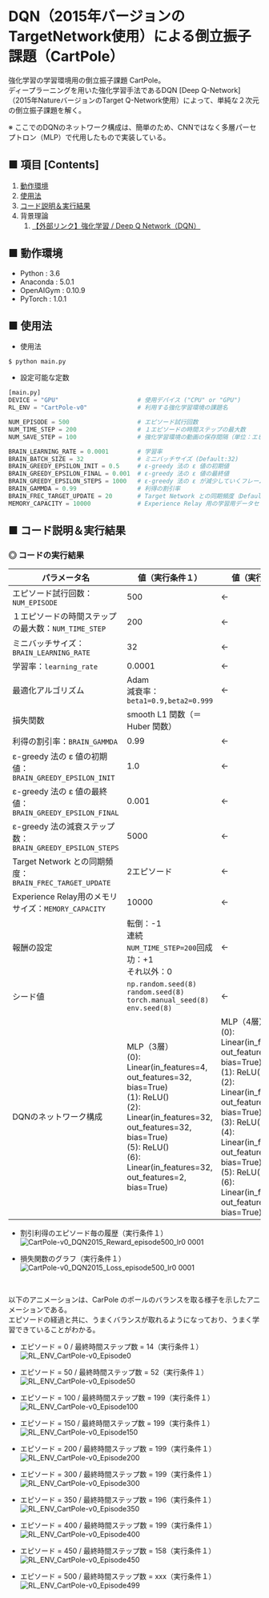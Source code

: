 # DQN（2015年バージョンのTargetNetwork使用）による倒立振子課題（CartPole）
強化学習の学習環境用の倒立振子課題 CartPole。<br>
ディープラーニングを用いた強化学習手法であるDQN [Deep Q-Network] （2015年NatureバージョンのTarget Q-Network使用）によって、単純な２次元の倒立振子課題を解く。<br>

※ ここでのDQNのネットワーク構成は、簡単のため、CNNではなく多層パーセプトロン（MLP）で代用したもので実装している。

## ■ 項目 [Contents]
1. [動作環境](#動作環境)
1. [使用法](#使用法)
1. [コード説明＆実行結果](#コード説明＆実行結果)
1. 背景理論
    1. [【外部リンク】強化学習 / Deep Q Network（DQN）](http://yagami12.hatenablog.com/entry/2019/02/22/210608#DeepQNetwork)


## ■ 動作環境

- Python : 3.6
- Anaconda : 5.0.1
- OpenAIGym : 0.10.9
- PyTorch : 1.0.1

## ■ 使用法

- 使用法
```
$ python main.py
```

- 設定可能な定数
```python
[main.py]
DEVICE = "GPU"                      # 使用デバイス ("CPU" or "GPU")
RL_ENV = "CartPole-v0"              # 利用する強化学習環境の課題名

NUM_EPISODE = 500                   # エピソード試行回数
NUM_TIME_STEP = 200                 # １エピソードの時間ステップの最大数
NUM_SAVE_STEP = 100                 # 強化学習環境の動画の保存間隔（単位：エピソード数）

BRAIN_LEARNING_RATE = 0.0001        # 学習率
BRAIN_BATCH_SIZE = 32               # ミニバッチサイズ (Default:32)
BRAIN_GREEDY_EPSILON_INIT = 0.5     # ε-greedy 法の ε 値の初期値
BRAIN_GREEDY_EPSILON_FINAL = 0.001  # ε-greedy 法の ε 値の最終値
BRAIN_GREEDY_EPSILON_STEPS = 1000   # ε-greedy 法の ε が減少していくフレーム数
BRAIN_GAMMDA = 0.99                 # 利得の割引率
BRAIN_FREC_TARGET_UPDATE = 20       # Target Network との同期頻度（Default:10_000） 
MEMORY_CAPACITY = 10000             # Experience Relay 用の学習用データセットのメモリの最大の長さ
```

<a id="コード説明＆実行結果"></a>

## ■ コード説明＆実行結果

### ◎ コードの実行結果

|パラメータ名|値（実行条件１）|値（実行条件２）|
|---|---|---|
|エピソード試行回数：`NUM_EPISODE`|500|←|
|１エピソードの時間ステップの最大数：`NUM_TIME_STEP`|200|←|
|ミニバッチサイズ：`BRAIN_LEARNING_RATE`|32|←|
|学習率：`learning_rate`|0.0001|←|
|最適化アルゴリズム|Adam<br>減衰率：`beta1=0.9,beta2=0.999`|←|
|損失関数|smooth L1 関数（＝Huber 関数）|
|利得の割引率：`BRAIN_GAMMDA`|0.99|←|
|ε-greedy 法の ε 値の初期値：`BRAIN_GREEDY_EPSILON_INIT`|1.0|←|
|ε-greedy 法の ε 値の最終値：`BRAIN_GREEDY_EPSILON_FINAL`|0.001|←|
|ε-greedy 法の減衰ステップ数：`BRAIN_GREEDY_EPSILON_STEPS`|5000|←|
|Target Network との同期頻度：`BRAIN_FREC_TARGET_UPDATE`|2エピソード|←|
|Experience Relay用のメモリサイズ：`MEMORY_CAPACITY`|10000|←|
|報酬の設定|転倒：-1<br>連続 `NUM_TIME_STEP=200`回成功：+1<br>それ以外：0|←|
|シード値|`np.random.seed(8)`<br>`random.seed(8)`<br>`torch.manual_seed(8)`<br>`env.seed(8)`|←|
|DQNのネットワーク構成|MLP（3層）<br>(0): Linear(in_features=4, out_features=32, bias=True)<br>(1): ReLU()<br>(2): Linear(in_features=32, out_features=32, bias=True)<br>(5): ReLU()<br>(6): Linear(in_features=32, out_features=2, bias=True)|MLP（4層）<br>(0): Linear(in_features=4, out_features=32, bias=True)<br>(1): ReLU()<br>(2): Linear(in_features=32, out_features=32, bias=True)<br>(3): ReLU()<br>(4): Linear(in_features=32, out_features=32, bias=True)<br>(5): ReLU()<br>(6): Linear(in_features=32, out_features=2, bias=True)|

<!--
転倒：-1<br>連続 `NUM_TIME_STEP`回成功：+`NUM_TIME_STEP=200`<br>それ以外：+1|
-->

- 割引利得のエピソード毎の履歴（実行条件１）<br>
![CartPole-v0_DQN2015_Reward_episode500_lr0 0001](https://user-images.githubusercontent.com/25688193/55082667-6e504d00-50e5-11e9-8222-756d4f9d573b.png)<br>
<!--
![CartPole-v0_DQN2015_Reward_episode500_lr0 0001](https://user-images.githubusercontent.com/25688193/54997028-26aac200-500e-11e9-9208-698e54dafef9.png)<br>
-->

- 損失関数のグラフ（実行条件１）<br>
![CartPole-v0_DQN2015_Loss_episode500_lr0 0001](https://user-images.githubusercontent.com/25688193/55082666-6e504d00-50e5-11e9-8673-71f0c309e938.png)<br>
<!--
![CartPole-v0_DQN2015_Loss_episode500_lr0 0001](https://user-images.githubusercontent.com/25688193/54997027-26aac200-500e-11e9-9b5f-450418e49b8b.png)<br>
-->

<!--
- 割引利得のエピソード毎の履歴（実行条件２）<br>
![CartPole-v0_DQN2015_Reward_episode500_lr0 0001](https://user-images.githubusercontent.com/25688193/54995218-8eaad980-5009-11e9-8052-4d21ed5dbcd1.png)<br>
-->

<!--
- 損失関数のグラフ（実行条件２）<br>
![CartPole-v0_DQN2015_Loss_episode100_lr0 0001](https://user-images.githubusercontent.com/25688193/54997433-07606480-500f-11e9-8022-21859e3c2743.png)<br>
![CartPole-v0_DQN2015_Loss_episode500_lr0 0001](https://user-images.githubusercontent.com/25688193/54995214-8d79ac80-5009-11e9-9cec-1d4c58d3a01f.png)<br>
-->

<br>

以下のアニメーションは、CarPole のポールのバランスを取る様子を示したアニメーションである。<br>
エピソードの経過と共に、うまくバランスが取れるようになっており、うまく学習できていることがわかる。<br>
<!--
※ ポールを左右に振りながらバランスを取るときの振り幅が、Q学習や Sarsa では大きかったのに対して、この DQN では小さい傾向がある？<br>
-->

- エピソード = 0 / 最終時間ステップ数 = 14（実行条件１）<br>
![RL_ENV_CartPole-v0_Episode0](https://user-images.githubusercontent.com/25688193/55082356-dd797180-50e4-11e9-90a2-528e3e1dac92.gif)<br>

- エピソード = 50 / 最終時間ステップ数 = 52（実行条件１）<br>
![RL_ENV_CartPole-v0_Episode50](https://user-images.githubusercontent.com/25688193/55082357-dd797180-50e4-11e9-8f94-e6397af302e0.gif)<br>

- エピソード = 100 / 最終時間ステップ数 = 199（実行条件１）<br>
![RL_ENV_CartPole-v0_Episode100](https://user-images.githubusercontent.com/25688193/55082358-dd797180-50e4-11e9-8501-7609aa38ca57.gif)<br>

- エピソード = 150 / 最終時間ステップ数 = 199（実行条件１）<br>
![RL_ENV_CartPole-v0_Episode150](https://user-images.githubusercontent.com/25688193/55082359-de120800-50e4-11e9-86c5-799121ee9db3.gif)<br>

- エピソード = 200 / 最終時間ステップ数 = 199（実行条件１）<br>
![RL_ENV_CartPole-v0_Episode200](https://user-images.githubusercontent.com/25688193/55082355-dd797180-50e4-11e9-94e8-03db49a8d57f.gif)<br>

- エピソード = 300 / 最終時間ステップ数 = 199（実行条件１）<br>
![RL_ENV_CartPole-v0_Episode300](https://user-images.githubusercontent.com/25688193/55082361-deaa9e80-50e4-11e9-8ef0-f53e77484fd1.gif)<br>

- エピソード = 350 / 最終時間ステップ数 = 196（実行条件１）<br>
![RL_ENV_CartPole-v0_Episode350](https://user-images.githubusercontent.com/25688193/55082626-5ed10400-50e5-11e9-94c2-97bd60f6505e.gif)<br>

- エピソード = 400 / 最終時間ステップ数 = 199（実行条件１）<br>
![RL_ENV_CartPole-v0_Episode400](https://user-images.githubusercontent.com/25688193/55082366-e0746200-50e4-11e9-9489-49394682aa9e.gif)<br>

- エピソード = 450 / 最終時間ステップ数 = 158（実行条件１）<br>
![RL_ENV_CartPole-v0_Episode450](https://user-images.githubusercontent.com/25688193/55082622-5d9fd700-50e5-11e9-97b4-06127bda292c.gif)<br>

- エピソード = 500 / 最終時間ステップ数 = xxx（実行条件１）<br>
![RL_ENV_CartPole-v0_Episode499](https://user-images.githubusercontent.com/25688193/55082368-e1a58f00-50e4-11e9-8d55-77c1ac652763.gif)<br>
